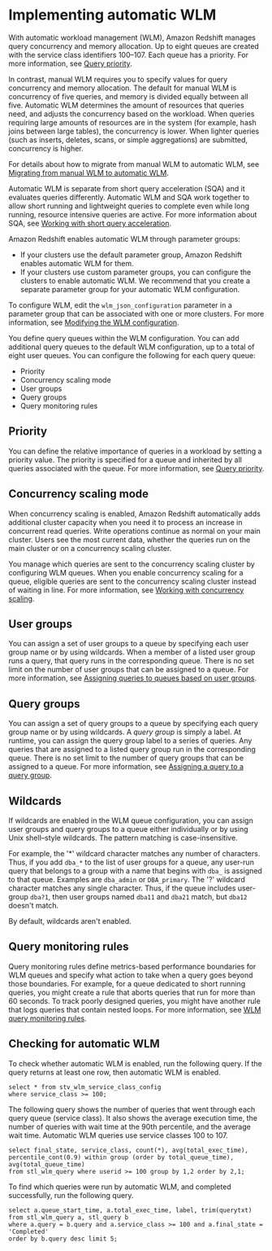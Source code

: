 # Implementing automatic WLM<a name="automatic-wlm"></a>

With automatic workload management \(WLM\), Amazon Redshift manages query concurrency and memory allocation\. Up to eight queues are created with the service class identifiers 100–107\. Each queue has a priority\. For more information, see [Query priority](query-priority.md)\. 

In contrast, manual WLM requires you to specify values for query concurrency and memory allocation\. The default for manual WLM is concurrency of five queries, and memory is divided equally between all five\. Automatic WLM determines the amount of resources that queries need, and adjusts the concurrency based on the workload\. When queries requiring large amounts of resources are in the system \(for example, hash joins between large tables\), the concurrency is lower\. When lighter queries \(such as inserts, deletes, scans, or simple aggregations\) are submitted, concurrency is higher\. 

For details about how to migrate from manual WLM to automatic WLM, see [Migrating from manual WLM to automatic WLM](cm-c-modifying-wlm-configuration.md#wlm-manual-to-automatic)\.

Automatic WLM is separate from short query acceleration \(SQA\) and it evaluates queries differently\. Automatic WLM and SQA work together to allow short running and lightweight queries to complete even while long running, resource intensive queries are active\. For more information about SQA, see [Working with short query acceleration](wlm-short-query-acceleration.md)\. 

Amazon Redshift enables automatic WLM through parameter groups:
+ If your clusters use the default parameter group, Amazon Redshift enables automatic WLM for them\.
+ If your clusters use custom parameter groups, you can configure the clusters to enable automatic WLM\. We recommend that you create a separate parameter group for your automatic WLM configuration\. 

To configure WLM, edit the `wlm_json_configuration` parameter in a parameter group that can be associated with one or more clusters\. For more information, see [Modifying the WLM configuration](cm-c-modifying-wlm-configuration.md)\.

You define query queues within the WLM configuration\. You can add additional query queues to the default WLM configuration, up to a total of eight user queues\. You can configure the following for each query queue: 
+ Priority 
+ Concurrency scaling mode 
+ User groups 
+ Query groups 
+ Query monitoring rules 

## Priority<a name="wlm-auto-query-priority"></a>

You can define the relative importance of queries in a workload by setting a priority value\. The priority is specified for a queue and inherited by all queries associated with the queue\. For more information, see [Query priority](query-priority.md)\.

## Concurrency scaling mode<a name="wlm-auto-concurrency-scaling-mode"></a>

When concurrency scaling is enabled, Amazon Redshift automatically adds additional cluster capacity when you need it to process an increase in concurrent read queries\. Write operations continue as normal on your main cluster\. Users see the most current data, whether the queries run on the main cluster or on a concurrency scaling cluster\. 

You manage which queries are sent to the concurrency scaling cluster by configuring WLM queues\. When you enable concurrency scaling for a queue, eligible queries are sent to the concurrency scaling cluster instead of waiting in line\. For more information, see [Working with concurrency scaling](concurrency-scaling.md)\.

## User groups<a name="wlm-auto-defining-query-queues-user-groups"></a>

You can assign a set of user groups to a queue by specifying each user group name or by using wildcards\. When a member of a listed user group runs a query, that query runs in the corresponding queue\. There is no set limit on the number of user groups that can be assigned to a queue\. For more information, see [Assigning queries to queues based on user groups](cm-c-executing-queries.md#cm-c-executing-queries-assigning-queries-to-queues-based-on-user-groups)\. 

## Query groups<a name="wlm-auto-defining-query-queues-query-groups"></a>

You can assign a set of query groups to a queue by specifying each query group name or by using wildcards\. A *query group* is simply a label\. At runtime, you can assign the query group label to a series of queries\. Any queries that are assigned to a listed query group run in the corresponding queue\. There is no set limit to the number of query groups that can be assigned to a queue\. For more information, see [Assigning a query to a query group](cm-c-executing-queries.md#cm-c-executing-queries-assigning-a-query-to-a-query-group)\. 

## Wildcards<a name="wlm-auto-wildcards"></a>

If wildcards are enabled in the WLM queue configuration, you can assign user groups and query groups to a queue either individually or by using Unix shell–style wildcards\. The pattern matching is case\-insensitive\. 

For example, the '\*' wildcard character matches any number of characters\. Thus, if you add `dba_*` to the list of user groups for a queue, any user\-run query that belongs to a group with a name that begins with `dba_` is assigned to that queue\. Examples are `dba_admin` or `DBA_primary`\. The '?' wildcard character matches any single character\. Thus, if the queue includes user\-group `dba?1`, then user groups named `dba11` and `dba21` match, but `dba12` doesn't match\. 

By default, wildcards aren't enabled\.

## Query monitoring rules<a name="wlm-auto-query-monitoring-rules"></a>

Query monitoring rules define metrics\-based performance boundaries for WLM queues and specify what action to take when a query goes beyond those boundaries\. For example, for a queue dedicated to short running queries, you might create a rule that aborts queries that run for more than 60 seconds\. To track poorly designed queries, you might have another rule that logs queries that contain nested loops\. For more information, see [WLM query monitoring rules](cm-c-wlm-query-monitoring-rules.md)\.

## Checking for automatic WLM<a name="wlm-monitoring-automatic-wlm"></a>

To check whether automatic WLM is enabled, run the following query\. If the query returns at least one row, then automatic WLM is enabled\.

```
select * from stv_wlm_service_class_config 
where service_class >= 100;
```

The following query shows the number of queries that went through each query queue \(service class\)\. It also shows the average execution time, the number of queries with wait time at the 90th percentile, and the average wait time\. Automatic WLM queries use service classes 100 to 107\.

```
select final_state, service_class, count(*), avg(total_exec_time), 
percentile_cont(0.9) within group (order by total_queue_time), avg(total_queue_time) 
from stl_wlm_query where userid >= 100 group by 1,2 order by 2,1;
```

To find which queries were run by automatic WLM, and completed successfully, run the following query\.

```
select a.queue_start_time, a.total_exec_time, label, trim(querytxt) 
from stl_wlm_query a, stl_query b 
where a.query = b.query and a.service_class >= 100 and a.final_state = 'Completed' 
order by b.query desc limit 5;
```